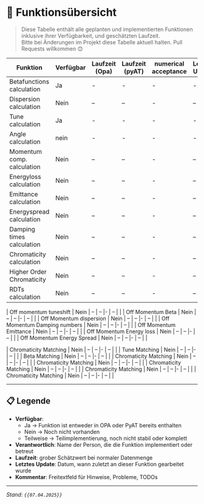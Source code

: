 # 🧠 Funktionsübersicht

> Diese Tabelle enthält alle geplanten und implementierten Funktionen inklusive ihrer Verfügbarkeit, und geschätzten Laufzeit.  
> Bitte bei Änderungen im Projekt diese Tabelle aktuell halten. Pull Requests willkommen 😊

| Funktion                      | Verfügbar   | Laufzeit (Opa) | Laufzeit (pyAT)  |numerical acceptance| Letztes Update | Kommentar                        |
|-------------------------------|-------------|----------------|------------------|--------------------|----------------|----------------------------------|
| Betafunctions calculation     |  Ja         | -              | -                |-                   | -              |                                  |
| Dispersion calculation        |  Nein       | –              | –                |-                   | –              |                                  |
| Tune calculation              |  Ja         | -              | -                |-                   | -              |                                  |
| Angle calculation             |  nein       | -              | -                |-                   | -              |                                  |
| Momentum comp. calculation    |  Nein       | –              | –                |-                   | –              |                                  |
| Energyloss calculation        |  Nein       | –              | –                |-                   | –              |                                  |
| Emittance calculation         |  Nein       | –              | –                |-                   | –              |                                  |
| Energyspread calculation      |  Nein       | –              | –                |-                   | –              |                                  |
| Damping times calculation     |  Nein       | –              | –                |-                   | –              |                                  |
| Chromaticity calculation      |  Nein       | –              | –                |-                   | –              |                                  |
| Higher Order Chromaticity     |  Nein       | –              | –                |-                   | –              |                                  |
| RDTs calculation              |  Nein       | –              | –                |-                   | –              |                                  |

| Off momentum tuneshift        |  Nein       | –              | –                |-                   | –              |                                  |
| Off Momentum Beta             |  Nein       | –              | –                |-                   | –              |                                  |
| Off Momentum dispersion       |  Nein       | –              | –                |-                   | –              |                                  |
| Off Momentum Damping numbers  |  Nein       | –              | –                |-                   | –              |                                  |
| Off Momentum Emittance        |  Nein       | –              | –                |-                   | –              |                                  |
| Off Momentum Energy loss      |  Nein       | –              | –                |-                   | –              |                                  |
| Off Momentum Energy Spread    |  Nein       | –              | –                |-                   | –              |                                  |

| Chromaticity Matching         |  Nein       | –              | –                |-                   | –              |                                  |
| Tune Matching                 |  Nein       | –              | –                |-                   | –              |                                  |
| Beta Matching                 |  Nein       | –              | –                |-                   | –              |                                  |
| Chromaticity Matching         |  Nein       | –              | –                |-                   | –              |                                  |
| Chromaticity Matching         |  Nein       | –              | –                |-                   | –              |                                  |
| Chromaticity Matching         |  Nein       | –              | –                |-                   | –              |                                  |
| Chromaticity Matching         |  Nein       | –              | –                |-                   | –              |                                  |
| Chromaticity Matching         |  Nein       | –              | –                |-                   | –              |                                  |

---

## 📋 Legende

- **Verfügbar**:
  -  Ja → Funktion ist entweder in OPA oder PyAT bereits enthalten
  -  Nein → Noch nicht vorhanden
  -  Teilweise → Teilimplementierung, noch nicht stabil oder komplett
- **Verantwortlich**: Name der Person, die die Funktion implementiert oder betreut
- **Laufzeit**: grober Schätzwert bei normaler Datenmenge
- **Letztes Update**: Datum, wann zuletzt an dieser Funktion gearbeitet wurde
- **Kommentar**: Freitextfeld für Hinweise, Probleme, TODOs

---

*Stand: `{{07.04.2025}}`*
